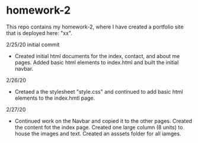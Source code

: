 # homework-2
This repo contains my homework-2, where I have created a portfolio site that is deployed here: "xx".

2/25/20 initial commit
- Created initial html documents for the index, contact, and about me pages. Added basic html elements to index.html and built the initial navbar. 

2/26/20
- Cretaed a the stylesheet "style.css" and continued to add basic html elements to the index.hmtl page.

2/27/20
- Continued work on the Navbar and copied it to the other pages. Created the content fot the index page. Created one large column (8 units) to house the images and text. Created an asssets folder for all iamges. 



